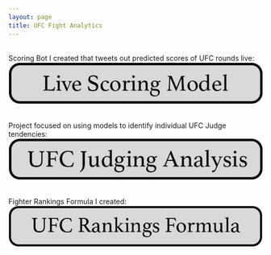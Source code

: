 ```yaml
---
layout: page
title: UFC Fight Analytics
---
```


&nbsp;<br>
Scoring Bot I created that tweets out predicted scores of UFC rounds live: &nbsp;<br>
[![Image](/assets/buttons/live_scoring_model.png)](https://oconnellryan.github.io/ufc-live-scoring.html)

&nbsp;<br>
Project focused on using models to identify individual UFC Judge tendencies: &nbsp;<br>
[![Image](/assets/buttons/ufc_judging_analysis.png)](https://oconnellryan.github.io/ufc-live-scoring.html)

&nbsp;<br>
Fighter Rankings Formula I created: &nbsp;<br>
[![Image](/assets/buttons/ufc_rankings_formula.png)](https://oconnellryan.github.io/ufc-rankings.html)


